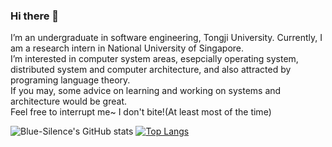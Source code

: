 ### Hi there 👋

<!--
**Blue-Silence/Blue-Silence** is a ✨ _special_ ✨ repository because its `README.md` (this file) appears on your GitHub profile.

Here are some ideas to get you started:

- 🔭 I’m currently working on ...
- 🌱 I’m currently learning operating system and programing language theory.   
- 👯 I’m looking to collaborate on ...
- 🤔 I’m looking for help with ...
- 💬 Ask me about ...
- 📫 How to reach me: ...
- 😄 Pronouns: ...
- ⚡ Fun fact: ...
-->

I’m an undergraduate in software engineering, Tongji University. 
Currently, I am a research intern in National University of Singapore.  
I’m interested in computer system areas, esepcially operating system, distributed system and computer architecture, and also attracted by programing language theory.  
If you may, some advice on learning and working on systems and architecture would be great.  
Feel free to interrupt me~ I don't bite!(At least most of the time)  

![Blue-Silence's GitHub stats](https://github-readme-stats.vercel.app/api?username=Blue-Silence&show_icons=true&theme=tokyonight&count_private=true)
[![Top Langs](https://github-readme-stats.vercel.app/api/top-langs/?username=Blue-Silence&layout=compact)](https://github.com/Blue-Silence/github-readme-stats)   

